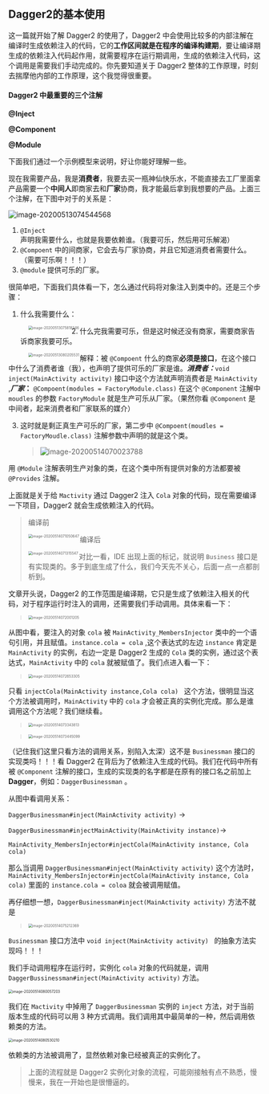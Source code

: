 ## Dagger2的基本使用

这一篇就开始了解 Dagger2 的使用了，Dagger2 中会使用比较多的内部注解在编译时生成依赖注入的代码，它的**工作区间就是在程序的编译构建期**，要让编译期生成的依赖注入代码起作用，就需要程序在运行期调用，生成的依赖注入代码，这个调用是需要我们手动完成的。你先要知道关于 Dagger2 整体的工作原理，时刻去揣摩他内部的工作原理，这个我觉得很重要。

#### Dagger2 中最重要的三个注解

**@Inject**

**@Component**

**@Module**

下面我们通过一个示例模型来说明，好让你能好理解一些。

现在我需要产品，我是**消费者**，我要去买一瓶神仙快乐水，不能直接去工厂里面拿产品需要一个**中间人**即商家去和**厂家**协商，我才能最后拿到我想要的产品。上面三个注解，在下图中对于的关系是：

![image-20200513074544568](https://note-austen-1256667106.cos.ap-beijing.myqcloud.com/2020-05-12-234546.png)

1.  `@Inject` 声明我需要什么，也就是我要依赖谁。（我要可乐，然后用可乐解渴）
2. `@Compoent` 中的间商家，它会去与厂家协商，并且它知道消费者需要什么。（需要可乐啊！！！）
3. `@module` 提供可乐的厂家。

很简单吧，下面我们具体看一下，怎么通过代码将对象注入到类中的。还是三个步骤：

1. 什么我需要什么：

> <img src="https://note-austen-1256667106.cos.ap-beijing.myqcloud.com/2020-05-12-235820.png" alt="image-20200513075818346" style="zoom:50%;" align="left"/>

2.  什么完我需要可乐，但是这时候还没有商家，需要商家告诉商家我要可乐。

> <img src="/Users/austen/Library/Application Support/typora-user-images/image-20200513080205531.png" alt="image-20200513080205531" style="zoom:50%;" align="left" />

解释：被 `@Compoent` 什么的商家**必须是接口**，在这个接口中什么了消费者谁（我），也声明了提供可乐的厂家是谁。***消费者：***`void inject(MainActivity activity)` 接口中这个方法就声明消费者是 `MainActivity` ,***厂家*：** `@Compoent(modules = FactoryModule.class)` 在这个 `@Component` 注解中 `moudles` 的参数 `FactoryModule` 就是生产可乐从厂家。（果然你看 `@Component` 是中间者，起来消费者和厂家联系的媒介）

3. 这时就是剩正真生产可乐的厂家，第二步中 `@Compoent(moudles = FactoryMoudle.class)` 注解参数中声明的就是这个类。

   > ![image-20200514070023788](https://note-austen-1256667106.cos.ap-beijing.myqcloud.com/2020-05-13-230025.png)

用 `@Module` 注解表明生产对象的类，在这个类中所有提供对象的方法都要被 `@Provides` 注解。

上面就是关于给 `Mactivity` 通过 Dagger2 注入 `Cola` 对象的代码，现在需要编译一下项目，Dagger2 就会生成依赖注入的代码。

> 编译前
>
> <img src="https://note-austen-1256667106.cos.ap-beijing.myqcloud.com/2020-05-13-231122.png" alt="image-20200514071050647" style="zoom:50%;" align="left" />
>
> 编译后
>
> <img src="https://note-austen-1256667106.cos.ap-beijing.myqcloud.com/2020-05-13-231321.png" alt="image-20200514071315547" style="zoom:50%;" align="left" />
>
> 对比一看，IDE 出现上面的标记，就说明 `Business` 接口是有实现类的。多于到底生成了什么，我们今天先不关心，后面一点一点都剖析到。

文章开头说，Dagger2 的工作范围是编译期，它只是生成了依赖注入相关的代码，对于程序运行时注入的调用，还需要我们手动调用。具体来看一下：

> <img src="https://note-austen-1256667106.cos.ap-beijing.myqcloud.com/2020-05-13-232013.png" alt="image-20200514072001205" style="zoom:50%;" />

从图中看，要注入的对象 `cola` 被 `MainActivity_MembersInjector` 类中的一个语句引用，并且赋值。`instance.cola = cola` ,这个表达式的左边 `instance` 肯定是 `MainActivity` 的实例，右边一定是 Dagger2  生成的 `Cola` 类的实例，通过这个表达式，`MainActivity` 中的 `cola` 就被赋值了。我们点进入看一下：

> <img src="https://note-austen-1256667106.cos.ap-beijing.myqcloud.com/2020-05-13-232701.png" alt="image-20200514072653305" style="zoom:50%;" />

只看 `injectCola(MainActivity instance,Cola cola) ` 这个方法，很明显当这个方法被调用时，`MainActivity` 中的 `cola` 才会被正真的实例化完成。那么是谁调用这个方法呢？我们继续看。

> <img src="https://note-austen-1256667106.cos.ap-beijing.myqcloud.com/2020-05-13-233352.png" alt="image-20200514073343813" style="zoom:50%;" />

> <img src="https://note-austen-1256667106.cos.ap-beijing.myqcloud.com/2020-05-13-233450.png" alt="image-20200514073445099" style="zoom:50%;" />

（记住我们这里只看方法的调用关系，别陷入太深）这不是 `Businessman` 接口的实现类吗！！！看 Dagger2    在背后为了依赖注入生成的代码。我们在代码中所有被 `@Component` 注解的接口，生成的实现类的名字都是在原有的接口名之前加上 **Dagger**，例如：`DaggerBusinessman` 。

从图中看调用关系：

`DaggerBusinessman#inject(MainActivity activity)` ->

`DaggerBusinessman#injectMainActivity(MainActivity instance)`->

`MainActivity_MembersInjector#injectCola(MainActivity instance, Cola cola)`

那么当调用 `DaggerBusinessman#inject(MainActivity activity)`  这个方法时，`MainActivity_MembersInjector#injectCola(MainActivity instance, Cola cola)` 里面的 `instance.cola = coloa` 就会被调用赋值。

再仔细想一想，`DaggerBusinessman#inject(MainActivity activity)` 方法不就是

> <img src="https://note-austen-1256667106.cos.ap-beijing.myqcloud.com/2020-05-13-235213.png" alt="image-20200514075212369" style="zoom:50%;" />

`Businessman` 接口方法中 `void inject(MainActivity activity) ` 的抽象方法实现吗！！！

我们手动调用程序在运行时，实例化 `cola` 对象的代码就是，调用 `DaggerBussinessman#inject(MainActivity activity)` 方法。

<img src="https://note-austen-1256667106.cos.ap-beijing.myqcloud.com/2020-05-14-000104.png" alt="image-20200514080057203" style="zoom:50%;" />

我们在 `Mactivity` 中掉用了 `DaggerBusinessman` 实例的 `inject` 方法，对于当前版本生成的代码可以用 3 种方式调用。我们调用其中最简单的一种，然后调用依赖类的方法。

<img src="/Users/austen/Library/Application Support/typora-user-images/image-20200514080530210.png" alt="image-20200514080530210" style="zoom:50%;" />

依赖类的方法被调用了，显然依赖对象已经被真正的实例化了。

> 上面的流程就是 Dagger2 实例化对象的流程，可能刚接触有点不熟悉，慢慢来，我在一开始也是很懵逼的。

